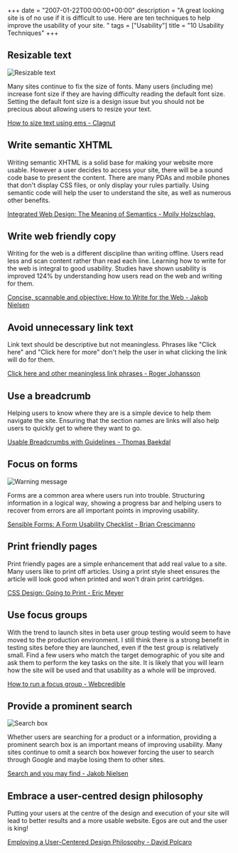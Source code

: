 +++
date = "2007-01-22T00:00:00+00:00"
description = "A great looking site is of no use if it is difficult to use. Here are ten techniques to help improve the usability of your site. "
tags = ["Usability"]
title = "10 Usability Techniques"
+++

## Resizable text

![Resizable text][1]

Many sites continue to fix the size of fonts. Many users (including me) increase
font size if they are having difficulty reading the default font size. Setting
the default font size is a design issue but you should not be precious about
allowing users to resize your text.

[How to size text using ems - Clagnut][2]

## Write semantic XHTML

Writing semantic XHTML is a solid base for making your website more usable.
However a user decides to access your site, there will be a sound code base to
present the content. There are many PDAs and mobile phones that don't display
CSS files, or only display your rules partially. Using semantic code will help
the user to understand the site, as well as numerous other benefits.

[Integrated Web Design: The Meaning of Semantics - Molly Holzschlag.][3]

## Write web friendly copy

Writing for the web is a different discipline than writing offline. Users read
less and scan content rather than read each line. Learning how to write for the
web is integral to good usability. Studies have shown usability is improved 124%
by understanding how users read on the web and writing for them.

[Concise, scannable and objective: How to Write for the Web - Jakob Nielsen][4]

## Avoid unnecessary link text

Link text should be descriptive but not meaningless. Phrases like "Click here"
and "Click here for more" don't help the user in what clicking the link will do
for them.

[Click here and other meaningless link phrases - Roger Johansson][5]

## Use a breadcrumb

Helping users to know where they are is a simple device to help them navigate
the site. Ensuring that the section names are links will also help users to
quickly get to where they want to go.

[Usable Breadcrumbs with Guidelines - Thomas Baekdal][6]

## Focus on forms

![Warning message][7]

Forms are a common area where users run into trouble. Structuring information in
a logical way, showing a progress bar and helping users to recover from errors
are all important points in improving usability.

[Sensible Forms: A Form Usability Checklist - Brian Crescimanno][8]

## Print friendly pages

Print friendly pages are a simple enhancement that add real value to a site.
Many users like to print off articles. Using a print style sheet ensures the
article will look good when printed and won't drain print cartridges.

[CSS Design: Going to Print - Eric Meyer][9]

## Use focus groups

With the trend to launch sites in beta user group testing would seem to have
moved to the production environment. I still think there is a strong benefit in
testing sites before they are launched, even if the test group is relatively
small. Find a few users who match the target demographic of you site and ask
them to perform the key tasks on the site. It is likely that you will learn how
the site will be used and that usability as a whole will be improved.

[How to run a focus group - Webcredible][10]

## Provide a prominent search

![Search box][11]

Whether users are searching for a product or a information, providing a
prominent search box is an important means of improving usability. Many sites
continue to omit a search box however forcing the user to search through Google
and maybe losing them to other sites.

[Search and you may find - Jakob Nielsen][12]

## Embrace a user-centred design philosophy

Putting your users at the centre of the design and execution of your site will
lead to better results and a more usable website. Egos are out and the user is
king!

[Employing a User-Centered Design Philosophy - David Polcaro][13]

[1]: /images/articles/resizable_fonts.png "Resizable text"
[2]: http://www.clagnut.com/blog/348/
[3]: http://www.informit.com/articles/article.asp?p=369225&rl=1
[4]: http://www.useit.com/papers/webwriting/writing.html
[5]:
  http://www.456bereastreet.com/archive/200611/click_here_and_other_meaningless_link_phrases/
[6]: http://www.baekdal.com/articles/Usability/breadcrumbguidelines/
[7]: /images/articles/warning_message.png "Warning message"
[8]: http://alistapart.com/articles/sensibleforms
[9]: http://alistapart.com/stories/goingtoprint/
[10]:
  http://www.webcredible.co.uk/user-friendly-resources/web-usability/focus-groups.shtml
[11]: /images/articles/search.jpg "Search box"
[12]: http://www.useit.com/alertbox/9707b.html
[13]: http://www.pixelbridge.com/articles/index.php?p=103
